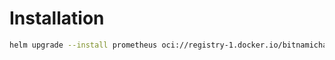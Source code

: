 # Installation
```sh
helm upgrade --install prometheus oci://registry-1.docker.io/bitnamicharts/prometheus -f values.yaml --version 1.3.22 -n monitoring
```